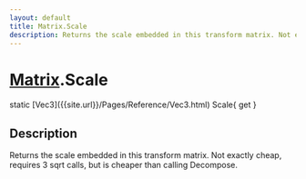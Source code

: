 ```yaml
---
layout: default
title: Matrix.Scale
description: Returns the scale embedded in this transform matrix. Not exactly cheap, requires 3 sqrt calls, but is cheaper than calling Decompose.
---
```

# [Matrix]({{site.url}}/Pages/Reference/Matrix.html).Scale

<div class='signature' markdown='1'>
static [Vec3]({{site.url}}/Pages/Reference/Vec3.html) Scale{ get }
</div>

## Description
Returns the scale embedded in this transform matrix. Not
exactly cheap, requires 3 sqrt calls, but is cheaper than calling
Decompose.

